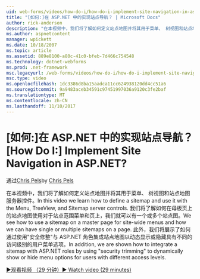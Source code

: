 ```yaml
---
uid: web-forms/videos/how-do-i/how-do-i-implement-site-navigation-in-aspnet
title: "[如何:]在 ASP.NET 中的实现站点导航？ | Microsoft Docs"
author: rick-anderson
description: "在本视频中，我们将了解如何定义站点地图并将其用于菜单、 树视图和站点地图服务器控件。 我们将了解如何在母板页上使用站点地图..."
ms.author: aspnetcontent
manager: wpickett
ms.date: 10/18/2007
ms.topic: article
ms.assetid: 889e8100-a80c-41c0-bfeb-7d466c754548
ms.technology: dotnet-webforms
ms.prod: .net-framework
msc.legacyurl: /web-forms/videos/how-do-i/how-do-i-implement-site-navigation-in-aspnet
msc.type: video
ms.openlocfilehash: 1dc3386d8ba15aadca11cc624938120dd4cc51a6
ms.sourcegitcommit: 9a9483aceb34591c97451997036a9120c3fe2baf
ms.translationtype: MT
ms.contentlocale: zh-CN
ms.lasthandoff: 11/10/2017
---
```

<a name="how-do-i-implement-site-navigation-in-aspnet"></a><span data-ttu-id="c32b9-105">[如何:]在 ASP.NET 中的实现站点导航？</span><span class="sxs-lookup"><span data-stu-id="c32b9-105">[How Do I:] Implement Site Navigation in ASP.NET?</span></span>
====================
<span data-ttu-id="c32b9-106">通过[Chris Pels](https://twitter.com/chrispels)</span><span class="sxs-lookup"><span data-stu-id="c32b9-106">by [Chris Pels](https://twitter.com/chrispels)</span></span>

<span data-ttu-id="c32b9-107">在本视频中，我们将了解如何定义站点地图并将其用于菜单、 树视图和站点地图服务器控件。</span><span class="sxs-lookup"><span data-stu-id="c32b9-107">In this video we learn how to define a sitemap and use it with the Menu, TreeView, and Sitemap server controls.</span></span> <span data-ttu-id="c32b9-108">我们将了解如何在母板页上的站点地图使用对于站点范围菜单和页上，我们就可以有一个或多个站点图。</span><span class="sxs-lookup"><span data-stu-id="c32b9-108">We see how to use a sitemap on a master page for site-wide menus and how we can have single or multiple sitemaps on a page.</span></span> <span data-ttu-id="c32b9-109">此外，我们将展示了如何通过使用"安全修整"与 ASP.NET 角色集成站点地图以动态显示或隐藏具有不同的访问级别的用户菜单选项。</span><span class="sxs-lookup"><span data-stu-id="c32b9-109">In addition, we are shown how to integrate a sitemap with ASP.NET roles by using "security trimming" to dynamically show or hide menu options for users with different access levels.</span></span>

[<span data-ttu-id="c32b9-110">&#9654;观看视频 （29 分钟）</span><span class="sxs-lookup"><span data-stu-id="c32b9-110">&#9654; Watch video (29 minutes)</span></span>](https://channel9.msdn.com/Blogs/ASP-NET-Site-Videos/how-do-i-implement-site-navigation-in-aspnet)
